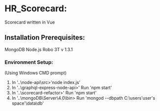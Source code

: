 # HR_Scorecard:
Scorecard written in Vue

## Installation Prerequisites:
MongoDB
Node.js
Robo 3T v 1.3.1

### Environment Setup:
(Using Windows CMD prompt)
1. In '..\node-api\src>'node index.js'
2. In '..\graphql-express-node-api>' Run 'npm start'
3. In '..\scorecard-refactor>' Run 'npm start'
4. In '..\mongoDB\Server\4.0\bin> Run 'mongod --dbpath C:\users\'user's space'\data\db'
